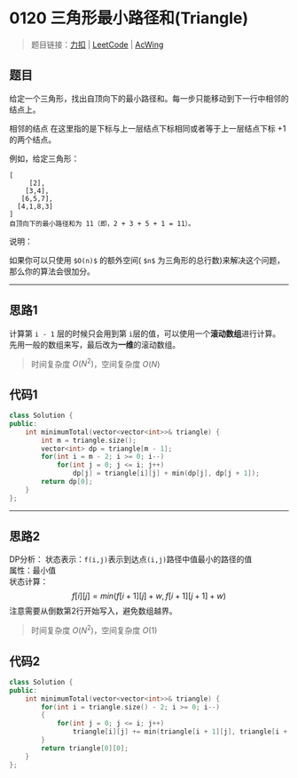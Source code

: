 # 0120 三角形最小路径和(Triangle)

> 题目链接：[力扣](https://leetcode-cn.com/problems/triangle/) | [LeetCode](https://leetcode.com/problems/triangle/) | [AcWing](https://www.acwing.com/activity/content/problem/content/2482/1/)

## 题目

给定一个三角形，找出自顶向下的最小路径和。每一步只能移动到下一行中相邻的结点上。

相邻的结点 在这里指的是下标与上一层结点下标相同或者等于上一层结点下标 +1 的两个结点。

例如，给定三角形：

```plain
[
     [2],
    [3,4],
   [6,5,7],
  [4,1,8,3]
]
自顶向下的最小路径和为 11（即，2 + 3 + 5 + 1 = 11）。
```

说明：

如果你可以只使用 `$O(n)$` 的额外空间( `$n$` 为三角形的总行数)来解决这个问题，那么你的算法会很加分。

---

## 思路1

计算第 `i - 1` 层的时候只会用到第 `i`层的值，可以使用一个**滚动数组**进行计算。
先用一般的数组来写，最后改为**一维**的滚动数组。

> 时间复杂度 $O(N^2)$，空间复杂度 $O(N)$

## 代码1

```cpp
class Solution {
public:
    int minimumTotal(vector<vector<int>>& triangle) {
        int m = triangle.size();
        vector<int> dp = triangle[m - 1];
        for(int i = m - 2; i >= 0; i--)
            for(int j = 0; j <= i; j++)
                dp[j] = triangle[i][j] + min(dp[j], dp[j + 1]);
        return dp[0];
    }
};
```

---

## 思路2

DP分析：
状态表示：`f(i,j)`表示到达点`(i,j)`路径中值最小的路径的值  
属性：最小值  
状态计算：
$$f[i][j] = min(f[i+1][j]+w, f[i+1][j+1]+w)$$
注意需要从倒数第2行开始写入，避免数组越界。

> 时间复杂度 $O(N^2)$，空间复杂度 $O(1)$

## 代码2

```cpp
class Solution {
public:
    int minimumTotal(vector<vector<int>>& triangle) {
        for(int i = triangle.size() - 2; i >= 0; i--)
        {
            for(int j = 0; j <= i; j++)
                triangle[i][j] += min(triangle[i + 1][j], triangle[i + 1][j + 1]);
        }
        return triangle[0][0];
    }
};
```
